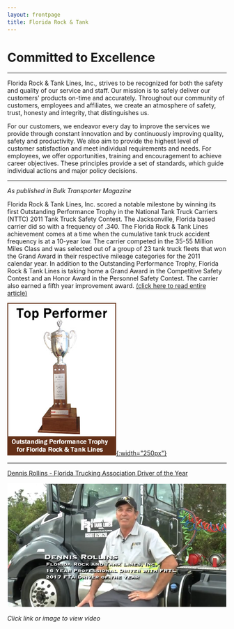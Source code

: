 ```yaml
---
layout: frontpage
title: Florida Rock & Tank
---
```


# Committed to Excellence

---

Florida Rock & Tank Lines, Inc., strives to be recognized for both the safety and quality of our service and staff. Our mission is to safely deliver our customers' products on-time and accurately. Throughout our community of customers, employees and affiliates, we create an atmosphere of safety, trust, honesty and integrity, that distinguishes us.

For our customers, we endeavor every day to improve the services we provide through constant innovation and by continuously improving quality, safety and productivity. We also aim to provide the highest level of customer satisfaction and meet individual requirements and needs. For employees, we offer opportunities, training and encouragement to achieve career objectives. These principles provide a set of standards, which guide individual actions and major policy decisions.

---

*As published in Bulk Transporter Magazine*

Florida Rock & Tank Lines, Inc. scored a notable milestone by winning its first Outstanding Performance Trophy in the National Tank Truck Carriers (NTTC) 2011 Tank Truck Safety Contest. The Jacksonville, Florida based carrier did so with a frequency of .340. The Florida Rock &amp; Tank Lines achievement comes at a time when the cumulative tank truck accident frequency is at a 10-year low. The carrier competed in the 35-55 Million Miles Class and was selected out of a group of 23 tank truck fleets that won the Grand Award in their respective mileage categories for the 2011 calendar year. In addition to the Outstanding Performance Trophy, Florida Rock &amp; Tank Lines is taking home a Grand Award in the Competitive Safety Contest and an Honor Award in the Personnel Safety Contest. The carrier also earned a fifth year improvement award. [(click here to read entire article)](about-us-awards.html)

[![img](uploads/trophybanner.jpg){:width="250px"}](about-us-awards.html)

---

[Dennis Rollins - Florida Trucking Association Driver of the Year](driver-of-the-year-dennis-rollins.html)

[![img](uploads/Dennis_Rollins.PNG)](driver-of-the-year-dennis-rollins.html)

*Click link or image to view video*

